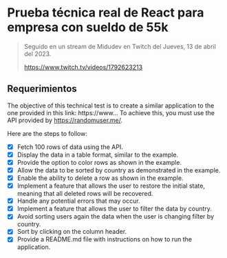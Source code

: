 # Prueba técnica real de React para empresa con sueldo de 55k

> Seguido en un stream de Midudev en Twitch del Jueves, 13 de abril del 2023.
>
> https://www.twitch.tv/videos/1792623213

## Requerimientos

The objective of this technical test is to create a similar application to the
one provided in this link: https://www... To achieve this, you must use the API
provided by https://randomuser.me/.

Here are the steps to follow:

- [x] Fetch 100 rows of data using the API.
- [x] Display the data in a table format, similar to the example.
- [x] Provide the option to color rows as shown in the example.
- [x] Allow the data to be sorted by country as demonstrated in the example.
- [x] Enable the ability to delete a row as shown in the example.
- [x] Implement a feature that allows the user to restore the initial state,
      meaning that all deleted rows will be recovered.
- [x] Handle any potential errors that may occur.
- [x] Implement a feature that allows the user to filter the data by country.
- [x] Avoid sorting users again the data when the user is changing filter by
      country.
- [x] Sort by clicking on the column header.
- [x] Provide a README.md file with instructions on how to run the application.

